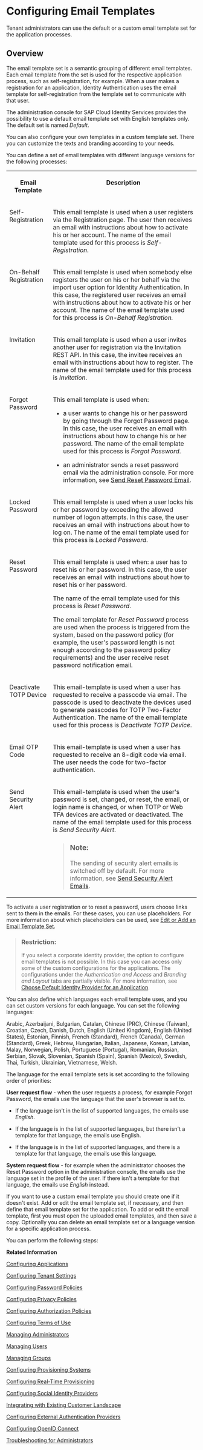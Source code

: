 <!-- loiob2afbcdccdf7410f8953e1e833e77de0 -->

# Configuring Email Templates

Tenant administrators can use the default or a custom email template set for the application processes.



## Overview

The email template set is a semantic grouping of different email templates. Each email template from the set is used for the respective application process, such as self-registration, for example. When a user makes a registration for an application, Identity Authentication uses the email template for self-registration from the template set to communicate with that user.

The administration console for SAP Cloud Identity Services provides the possibility to use a default email template set with English templates only. The default set is named *Default*.

You can also configure your own templates in a custom template set. There you can customize the texts and branding according to your needs.

You can define a set of email templates with different language versions for the following processes:


<table>
<tr>
<th valign="top">

Email Template

</th>
<th valign="top">

Description

</th>
</tr>
<tr>
<td valign="top">

Self-Registration

</td>
<td valign="top">

This email template is used when a user registers via the Registration page. The user then receives an email with instructions about how to activate his or her account. The name of the email template used for this process is *Self-Registration*.

</td>
</tr>
<tr>
<td valign="top">

On-Behalf Registration

</td>
<td valign="top">

This email template is used when somebody else registers the user on his or her behalf via the import user option for Identity Authentication. In this case, the registered user receives an email with instructions about how to activate his or her account. The name of the email template used for this process is *On-Behalf Registration.* 

</td>
</tr>
<tr>
<td valign="top">

Invitation

</td>
<td valign="top">

This email template is used when a user invites another user for registration via the Invitation REST API. In this case, the invitee receives an email with instructions about how to register. The name of the email template used for this process is *Invitation*.

</td>
</tr>
<tr>
<td valign="top">

Forgot Password

</td>
<td valign="top">

This email template is used when:

-   a user wants to change his or her password by going through the Forgot Password page. In this case, the user receives an email with instructions about how to change his or her password. The name of the email template used for this process is *Forgot Password*.

-   an administrator sends a reset password email via the administration console. For more information, see [Send Reset Password Email](send-reset-password-email-da55abf.md).



</td>
</tr>
<tr>
<td valign="top">

Locked Password

</td>
<td valign="top">

This email template is used when a user locks his or her password by exceeding the allowed number of logon attempts. In this case, the user receives an email with instructions about how to log on. The name of the email template used for this process is *Locked Password*.

</td>
</tr>
<tr>
<td valign="top">

Reset Password

</td>
<td valign="top">

This email template is used when: a user has to reset his or her password. In this case, the user receives an email with instructions about how to reset his or her password.

The name of the email template used for this process is *Reset Password*.

The email template for *Reset Password* process are used when the process is triggered from the system, based on the password policy \(for example, the user's password length is not enough according to the password policy requirements\) and the user receive reset password notification email.

</td>
</tr>
<tr>
<td valign="top">

Deactivate TOTP Device

</td>
<td valign="top">

This email-template is used when a user has requested to receive a passcode via email. The passcode is used to deactivate the devices used to generate passcodes for TOTP Two-Factor Authentication. The name of the email template used for this process is *Deactivate TOTP Device*.

</td>
</tr>
<tr>
<td valign="top">

Email OTP Code

</td>
<td valign="top">

This email-template is used when a user has requested to receive an 8-digit code via email. The user needs the code for two-factor authentication.

</td>
</tr>
<tr>
<td valign="top">

Send Security Alert

</td>
<td valign="top">

This email-template is used when the user's password is set, changed, or reset, the email, or login name is changed, or when TOTP or Web TFA devices are activated or deactivated. The name of the email template used for this process is *Send Security Alert*.

> ### Note:  
> The sending of security alert emails is switched off by default. For more information, see [Send Security Alert Emails](send-security-alert-emails-c977464.md).



</td>
</tr>
</table>

To activate a user registration or to reset a password, users choose links sent to them in the emails. For these cases, you can use placeholders. For more information about which placeholders can be used, see [Edit or Add an Email Template Set](edit-or-add-an-email-template-set-3c4f397.md).

> ### Restriction:  
> If you select a corporate identity provider, the option to configure email templates is not possible. In this case you can access only some of the custom configurations for the applications. The configurations under the *Authentication and Access* and *Branding and Layout* tabs are partially visible. For more information, see [Choose Default Identity Provider for an Application](choose-default-identity-provider-for-an-application-e9d8274.md).

You can also define which languages each email template uses, and you can set custom versions for each language. You can set the following languages:

Arabic, Azerbaijani, Bulgarian, Catalan, Chinese \(PRC\), Chinese \(Taiwan\), Croatian, Czech, Danish, Dutch, English \(United Kingdom\), English \(United States\), Estonian, Finnish, French \(Standard\), French \(Canada\), German \(Standard\), Greek, Hebrew, Hungarian, Italian, Japanese, Korean, Latvian, Malay, Norwegian, Polish, Portuguese \(Portugal\), Romanian, Russian, Serbian, Slovak, Slovenian, Spanish \(Spain\), Spanish \(Mexico\), Swedish, Thai, Turkish, Ukrainian, Vietnamese, Welsh.



The language for the email template sets is set according to the following order of priorities:

**User request flow** - when the user requests a process, for example Forgot Password, the emails use the language that the user's browser is set to.

-   If the language isn't in the list of supported languages, the emails use *English*.

-   If the language is in the list of supported languages, but there isn't a template for that language, the emails use English.

-   If the language is in the list of supported languages, and there is a template for that language, the emails use this language.


**System request flow** - for example when the administrator chooses the Reset Password option in the administration console, the emails use the language set in the profile of the user. If there isn't a template for that language, the emails use *English* instead.



If you want to use a custom email template you should create one if it doesn't exist. Add or edit the email template set, if necessary, and then define that email template set for the application. To add or edit the email template, first you must open the uploaded email templates, and then save a copy. Optionally you can delete an email template set or a language version for a specific application process.



You can perform the following steps:

**Related Information**  


[Configuring Applications](configuring-applications-61ad3b0.md "This section describes how you can configure the user authentication, access to an application, and use a branding style in accordance with your company requirements. It also explains the trust configuration between Identity Authentication and a service provider or client (relying party).")

[Configuring Tenant Settings](configuring-tenant-settings-d4d6fdc.md "Initially, the tenants are configured to use default settings. This section describes how you as a tenant administrator can make custom tenant configurations.")

[Configuring Password Policies](configuring-password-policies-12b3395.md "Passwords for the authentication of users are subject to certain rules. These rules are defined in the password policy. Identity Authentication provides you with two predefined password policies, in addition to which you can create and configure up to three custom password policies.")

[Configuring Privacy Policies](configuring-privacy-policies-ed48466.md "You can configure a custom privacy policy document by creating a new document, adding and editing its language versions, and defining the document for an application.")

[Configuring Authorization Policies](configuring-authorization-policies-982ac5f.md "Authorization management enables SAP Cloud Identity Services administrators to use authorization policies, customize them, and assign them to users.")

[Configuring Terms of Use](configuring-terms-of-use-61d3a86.md "You can configure a custom terms of use document by creating a new document, adding and editing its language versions, and defining the document for an application.")

[Managing Administrators](managing-administrators-786eea2.md "This section describes how, as a tenant administrator, you can list all administrators in the administration console for SAP Cloud Identity Services, add new administrators, and edit the administrator authorizations. You can also remove administrators.")

[Managing Users](managing-users-228428f.md "Tenant administrators can manage user accounts via the administration console for SAP Cloud Identity Services, and via APIs.")

[Managing Groups](managing-groups-ddd067c.md "Tenant administrators can create groups, and assign and unassign these groups to users via the administration console for SAP Cloud Identity Services.")

[Configuring Provisioning Systems](configuring-provisioning-systems-f149f76.md "Configure provisioning systems for synchronizing users and groups between business applications.")

[Configuring Real-Time Provisioning](configuring-real-time-provisioning-617dd4b.md "As a tenant administrator, you can configure real-time provisioning to immediately provision entities from source to target systems.")

[Configuring Social Identity Providers](configuring-social-identity-providers-17d400d.md "By configuring a social provider, users can log on to applications with their social media credentials by linking their accounts in Identity Authentication to the social media account.")

[Integrating with Existing Customer Landscape](integrating-with-existing-customer-landscape-cf29ea1.md "Identity Authentication can be integrated with already existing customer landscape and supports different types of delegated authentication.")

[Configuring External Authentication Providers](configuring-external-authentication-providers-4f02f94.md "Configure authentication providers in the administration console for SAP Cloud Identity Services to manage users from external providers.")

[Configuring OpenID Connect](configuring-openid-connect-a789c9c.md "You can use Identity Authentication for authentication in OpenID Connect protected applications.")

[Troubleshooting for Administrators](troubleshooting-for-administrators-f80beb5.md "This section is intended to help administrators deal with error messages in the administration console for SAP Cloud Identity Services.")

